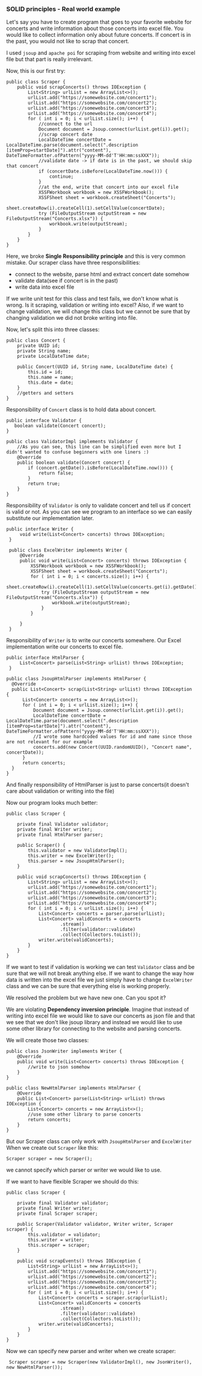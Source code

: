 ### SOLID principles - Real world example

Let's say you have to create program that goes to your favorite website for concerts and write information about
those concerts into excel file. You would like to collect information only about future concerts.
 If concert is in the past, you would not like to scrap that concert.

I used ```jsoup``` and ```apache poi``` for scraping from website and writing into excel file but that part is really
irrelevant.

Now, this is our first try:

```
public class Scraper {
    public void scrapConcerts() throws IOException {
        List<String> urlList = new ArrayList<>();
        urlList.add("https://somewebsite.com/concert1");
        urlList.add("https://somewebsite.com/concert2");
        urlList.add("https://somewebsite.com/concert3");
        urlList.add("https://somewebsite.com/concert4");
        for ( int i = 0; i < urlList.size(); i++) {
            //connect to the url
            Document document = Jsoup.connect(urlList.get(i)).get();
            //scrap concert date
            LocalDateTime concertDate = LocalDateTime.parse(document.select(".description [itemProp=startDate]").attr("content"), DateTimeFormatter.ofPattern("yyyy-MM-dd'T'HH:mm:ssXXX"));
            //validate date -> if date is in the past, we should skip that concert
            if (concertDate.isBefore(LocalDateTime.now())) {
                continue;
            }
            //at the end, write that concert into our excel file
            XSSFWorkbook workbook = new XSSFWorkbook();
            XSSFSheet sheet = workbook.createSheet("Concerts");
            sheet.createRow(i).createCell(1).setCellValue(concertDate);
            try (FileOutputStream outputStream = new FileOutputStream("Concerts.xlsx")) {
                workbook.write(outputStream);
            }
        }
    }
}
```

Here, we broke **Single Responsibility principle** and this is very common mistake. 
Our scraper class have three responsibilities: 
- connect to the website, parse html and extract concert date somehow
- validate data(see if concert is in the past)
- write data into excel file

If we write unit test for this class and test fails, we don't know what is wrong.
 Is it scraping, validation or writing into excel?
 Also, if we want to change validation, we will change this class but we cannot be sure that by changing validation we
 did not broke writing into file.
 
 Now, let's split this into three classes:
 
 ```
 public class Concert {
     private UUID id;
     private String name;
     private LocalDateTime date;
 
     public Concert(UUID id, String name, LocalDateTime date) {
         this.id = id;
         this.name = name;
         this.date = date;
     }
     //getters and setters
 }
 ```
 
Responsibility of ```Concert``` class is to hold data about concert.
 
 ```
 public interface Validator {
    boolean validate(Concert concert);
 }
 
 public class ValidatorImpl implements Validator {
     //As you can see, this line can be simplified even more but I didn't wanted to confuse beginners with one liners :)
     @Override
     public boolean validate(Concert concert) {
         if (concert.getDate().isBefore(LocalDateTime.now())) {
             return false;
         } 
         return true;
     }
 } 
 ```
 Responsibility of ```Validator``` is only to validate concert and tell us if concert is valid or not.
 As you can see we program to an interface so we can easily substitute our implementation later.
 
 
 ```
 public interface Writer {
      void write(List<Concert> concerts) throws IOException;
  }
   
  public class ExcelWriter implements Writer {
      @Override
      public void write(List<Concert> concerts) throws IOException {
          XSSFWorkbook workbook = new XSSFWorkbook();
          XSSFSheet sheet = workbook.createSheet("Concerts");
          for ( int i = 0; i < concerts.size(); i++) {
              sheet.createRow(i).createCell(1).setCellValue(concerts.get(i).getDate());
              try (FileOutputStream outputStream = new FileOutputStream("Concerts.xlsx")) {
                  workbook.write(outputStream);
              } 
          }
          
      }
  }
 ``` 
 Responsibility of ```Writer``` is to write our concerts somewhere. Our Excel implementation
 write our concerts to excel file.
 
 ```
 public interface HtmlParser {
      List<Concert> parse(List<String> urlList) throws IOException;
  }
   
 public class JsoupHtmlParser implements HtmlParser {
   @Override
   public List<Concert> scrap(List<String> urlList) throws IOException {
       List<Concert> concerts = new ArrayList<>();
       for ( int i = 0; i < urlList.size(); i++) {
           Document document = Jsoup.connect(urlList.get(i)).get();
           LocalDateTime concertDate = LocalDateTime.parse(document.select(".description [itemProp=startDate]").attr("content"), DateTimeFormatter.ofPattern("yyyy-MM-dd'T'HH:mm:ssXXX"));
           //I wrote some hardcoded values for id and name since those are not relevant for our example
           concerts.add(new Concert(UUID.randomUUID(), "Concert name", concertDate));
       }
       return concerts;
   }
 }
 ```
 And finally responsibility of HtmlParser is just to parse concerts(it doesn't care about validation or writing into the file)
 
 Now our program looks much better:
 
 ```
 public class Scraper {
 
     private final Validator validator;
     private final Writer writer;
     private final HtmlParser parser;
 
     public Scraper() {
         this.validator = new ValidatorImpl();
         this.writer = new ExcelWriter();
         this.parser = new JsoupHtmlParser();
     }
 
     public void scrapConcerts() throws IOException {
         List<String> urlList = new ArrayList<>();
         urlList.add("https://somewebsite.com/concert1");
         urlList.add("https://somewebsite.com/concert2");
         urlList.add("https://somewebsite.com/concert3");
         urlList.add("https://somewebsite.com/concert4");
         for ( int i = 0; i < urlList.size(); i++) {
             List<Concert> concerts = parser.parse(urlList);
             List<Concert> validConcerts = concerts
                     .stream()
                     .filter(validator::validate)
                     .collect(Collectors.toList());
             writer.write(validConcerts);
         }
     }
 }
 ```
 If we want to test if validation is working we can test ```Validator``` class and be sure 
 that we will not break anything else. If we want to change the way how data is written into 
 the excel file we just simply have to change ```ExcelWriter ``` class and we can be sure that everything 
 else is working properly.
 
 We resolved the problem but we have new one. Can you spot it?
 
 We are violating **Dependency inversion principle**. Imagine that instead of writing into
 excel file we would like to save our concerts as json file and that we see that we don't like
 jsoup library and instead we would like to use some other library for connecting to the website
 and parsing concerts.
 
 We will create those two classes:
 
 ```
 public class JsonWriter implements Writer {
     @Override
     public void write(List<Concert> concerts) throws IOException {
         //write to json somehow
     }
 }
 
 public class NewHtmlParser implements HtmlParser {
     @Override
     public List<Concert> parse(List<String> urlList) throws IOException {
         List<Concert> concerts = new ArrayList<>();
         //use some other library to parse concerts
         return concerts;
     }
 }
 ```
 But our Scraper class can only work with ```JsoupHtmlParser``` and ```ExcelWriter```
 When we create out ```Scraper``` like this:
 ```
 Scraper scraper = new Scraper();
 ```
 we cannot specify which parser or writer we would like to use.
 
 If we want to have flexible Scraper we should do this:
 
 ```
 public class Scraper {
 
     private final Validator validator;
     private final Writer writer;
     private final Scraper scraper;
 
     public Scraper(Validator validator, Writer writer, Scraper scraper) {
         this.validator = validator;
         this.writer = writer;
         this.scraper = scraper;
     }
 
     public void scrapEvents() throws IOException {
         List<String> urlList = new ArrayList<>();
         urlList.add("https://somewebsite.com/concert1");
         urlList.add("https://somewebsite.com/concert2");
         urlList.add("https://somewebsite.com/concert3");
         urlList.add("https://somewebsite.com/concert4");
         for ( int i = 0; i < urlList.size(); i++) {
             List<Concert> concerts = scraper.scrap(urlList);
             List<Concert> validConcerts = concerts
                     .stream()
                     .filter(validator::validate)
                     .collect(Collectors.toList());
             writer.write(validConcerts);
         }
     }
 }
 ```
 Now we can specify new parser and writer when we create scraper:
 
 ``` Scraper scraper = new Scraper(new ValidatorImpl(), new JsonWriter(), new NewHtmlParser());```
 
 
 
 
 